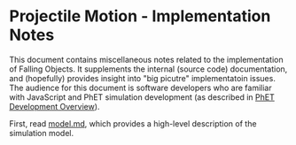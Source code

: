 # Projectile Motion - Implementation Notes

This document contains miscellaneous notes related to the implementation of Falling Objects.
It supplements the internal (source code) documentation, and (hopefully) provides insight
into "big picutre" implementatoin issues. The audience for this document is software
developers who are familiar with JavaScript and PhET simulation development (as described
in [PhET Development Overview](http://bit.ly/phet-html5-development-overview)).

First, read [model.md](https://github.com/learnitall/faling-objects/blob/master/doc/model.md),
which provides a high-level description of the simulation model.
